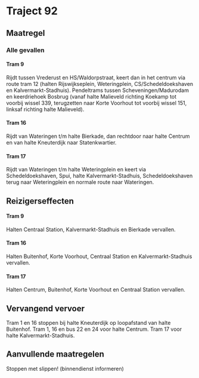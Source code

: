 # Traject 92
## Maatregel
### Alle gevallen

#### Tram 9
Rijdt tussen Vrederust en HS/Waldorpstraat, keert dan in het centrum via route tram 12 (halten Rijswijkseplein, Weteringplein, CS/Schedeldoekshaven en Kalvermarkt-Stadhuis).
Pendeltrams tussen Scheveningen/Madurodam en keerdriehoek Bosbrug (vanaf halte Malieveld richting Koekamp tot voorbij wissel 339, terugzetten naar Korte Voorhout tot voorbij wissel 151, linksaf richting halte Malieveld). 

#### Tram 16
Rijdt van Wateringen t/m halte Bierkade, dan rechtdoor naar halte Centrum en van halte Kneuterdijk naar Statenkwartier.

#### Tram 17
Rijdt van Wateringen t/m halte Weteringplein en keert via Schedeldoekshaven, Spui, halte Kalvermarkt-Stadhuis, Schedeldoekshaven terug naar Weteringplein en normale route naar Wateringen.

## Reizigerseffecten

#### Tram 9
Halten Centraal Station, Kalvermarkt-Stadhuis en Bierkade vervallen.

#### Tram 16
Halten Buitenhof, Korte Voorhout, Centraal Station en Kalvermarkt-Stadhuis vervallen.

#### Tram 17
Halten Centrum, Buitenhof, Korte Voorhout en Centraal Station vervallen.

## Vervangend vervoer
Tram 1 en 16 stoppen bij halte Kneuterdijk op loopafstand van halte Buitenhof.
Tram 1, 16 en bus 22 en 24 voor halte Centrum.
Tram 17 voor halte Kalvermarkt-Stadhuis.

## Aanvullende maatregelen
Stoppen met  slippen! (binnendienst informeren)
